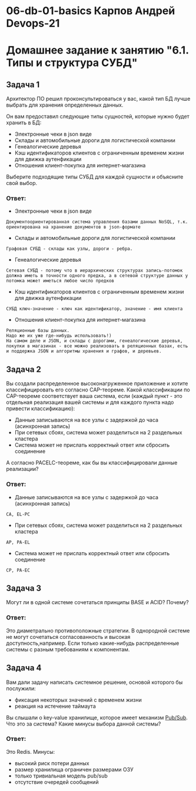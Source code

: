 # 06-db-01-basics Карпов Андрей Devops-21
# Домашнее задание к занятию "6.1. Типы и структура СУБД"

## Задача 1

Архитектор ПО решил проконсультироваться у вас, какой тип БД 
лучше выбрать для хранения определенных данных.

Он вам предоставил следующие типы сущностей, которые нужно будет хранить в БД:

- Электронные чеки в json виде
- Склады и автомобильные дороги для логистической компании
- Генеалогические деревья
- Кэш идентификаторов клиентов с ограниченным временем жизни для движка аутенфикации
- Отношения клиент-покупка для интернет-магазина

Выберите подходящие типы СУБД для каждой сущности и объясните свой выбор.

### Ответ:

- Электронные чеки в json виде
```
Документоориентированная система управления базами данных NoSQL, т.к. ориентирована на хранение документов в json-формате
```
- Склады и автомобильные дороги для логистической компании
```
Графовая СУБД - склады как узлы, дороги - ребра.
```
- Генеалогические деревья
```
Cетевая СУБД - потому что в иерархических структурах запись-потомок должна иметь в точности одного предка, а в сетевой структуре данных у потомка может иметься любое число предков
```
- Кэш идентификаторов клиентов с ограниченным временем жизни для движка аутенфикации
```
СУБД ключ-значение - ключ как идентификатор, значение - имя клиента
```
- Отношения клиент-покупка для интернет-магазина
```
Реляционные базы данных. 
Надо же их уже где-нибудь использовать!)
На самом деле и JSON, и склады с дорогами, генеалогические деревья, покупки в магазинах - все можно реализовать в реляционных базах, есть и поддержка JSON и алгоритмы хранения и графов, и деревьев.
```


## Задача 2

Вы создали распределенное высоконагруженное приложение и хотите классифицировать его согласно 
CAP-теореме. Какой классификации по CAP-теореме соответствует ваша система, если 
(каждый пункт - это отдельная реализация вашей системы и для каждого пункта надо привести классификацию):

- Данные записываются на все узлы с задержкой до часа (асинхронная запись)
- При сетевых сбоях, система может разделиться на 2 раздельных кластера
- Система может не прислать корректный ответ или сбросить соединение

А согласно PACELC-теореме, как бы вы классифицировали данные реализации?
### Ответ:

- Данные записываются на все узлы с задержкой до часа (асинхронная запись)
```
CA, EL-PC
```
- При сетевых сбоях, система может разделиться на 2 раздельных кластера
```
AP, PA-EL
```
- Система может не прислать корректный ответ или сбросить соединение
```
CP, PA-EC
```

## Задача 3

Могут ли в одной системе сочетаться принципы BASE и ACID? Почему?

### Ответ:
Это диаметрально противоположные стратегии. В однородной системе не могут сочетаться согласованность и высокая доступность,например.
Если только какие-нибудь распределенные системы с разным требованиям к компонентам.

## Задача 4

Вам дали задачу написать системное решение, основой которого бы послужили:

- фиксация некоторых значений с временем жизни
- реакция на истечение таймаута

Вы слышали о key-value хранилище, которое имеет механизм [Pub/Sub](https://habr.com/ru/post/278237/). 
Что это за система? Какие минусы выбора данной системы?

### Ответ:
Это Redis.
Минусы:  
- высокий риск потери данных 
- размер хранилища ограничен размерами ОЗУ
- только тривиальная модель pub/sub
- отсутствие очередей сообщений 
